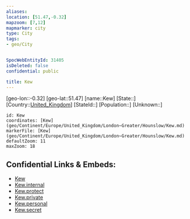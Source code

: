 ```yaml
---
aliases: 
location: [51.47,-0.32]
mapzoom: [7,12] 
mapmarker: city 
type: City
tags:
- geo/City


SpocWebEntityId: 31405
isDeleted: false
confidential: public

title: Kew
---
```

[geo-lon::-0.32]
[geo-lat::51.47]
[name::Kew]
[State::]
[Country::[United_Kingdom](geo/Continent/Europe/United_Kingdom.md)]
[StateId::]
[Population::]
[Unknown::]


```leaflet
id: Kew
coordinates: [Kew](geo/Continent/Europe/United_Kingdom/London~Greater/Hounslow/Kew.md)
markerFile: [Kew](geo/Continent/Europe/United_Kingdom/London~Greater/Hounslow/Kew.md)
defaultZoom: 11 
maxZoom: 18
```


## Confidential Links & Embeds: 
- [Kew](../../../../../../../_public/geo/Continent/Europe/United_Kingdom/London~Greater/Hounslow/Kew.md) 
- [Kew.internal](../../../../../../../_internal/geo/Continent/Europe/United_Kingdom/London~Greater/Hounslow/Kew.internal.md) 
- [Kew.protect](../../../../../../../_protect/geo/Continent/Europe/United_Kingdom/London~Greater/Hounslow/Kew.protect.md) 
- [Kew.private](../../../../../../../_private/geo/Continent/Europe/United_Kingdom/London~Greater/Hounslow/Kew.private.md) 
- [Kew.personal](../../../../../../../_personal/geo/Continent/Europe/United_Kingdom/London~Greater/Hounslow/Kew.personal.md) 
- [Kew.secret](../../../../../../../_secret/geo/Continent/Europe/United_Kingdom/London~Greater/Hounslow/Kew.secret.md) 
